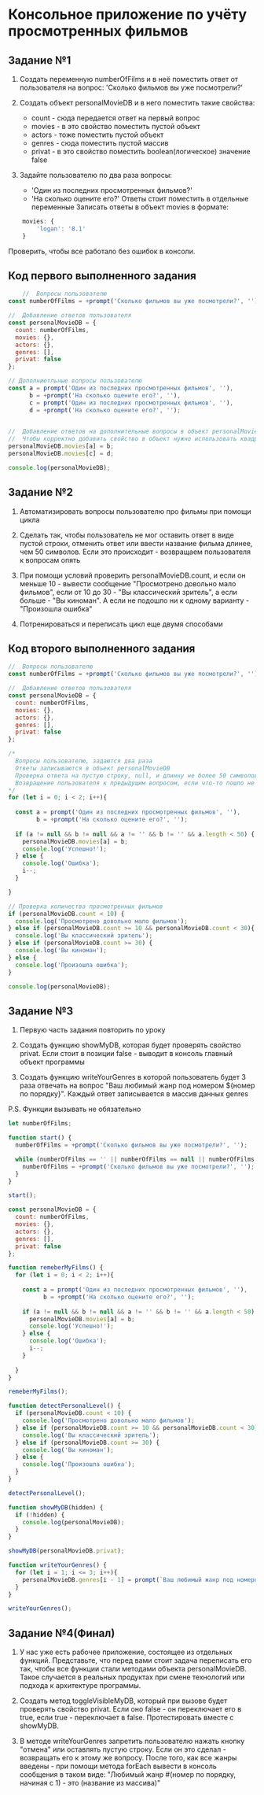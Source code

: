 # Консольное приложение по учёту просмотренных фильмов

## Задание №1

1. Создать переменную numberOfFilms и в неё поместить ответ от пользователя на вопрос:
'Сколько фильмов вы уже посмотрели?'

2. Создать объект personalMovieDB и в него поместить такие свойства:
    * count - сюда передается ответ на первый вопрос
    * movies - в это свойство поместить пустой объект
    * actors - тоже поместить пустой объект
    * genres - сюда поместить пустой массив
    * privat - в это свойство поместить boolean(логическое) значение false

3. Задайте пользователю по два раза вопросы:
    * 'Один из последних просмотренных фильмов?'
    * 'На сколько оцените его?'
Ответы стоит поместить в отдельные переменные
Записать ответы в объект movies в формате:
```javascript
    movies: {
        'logan': '8.1'
    }
```

Проверить, чтобы все работало без ошибок в консоли.

## Код первого выполненного задания
```javascript
    //  Вопросы пользователю
const numberOfFilms = +prompt('Сколько фильмов вы уже посмотрели?', '');

//  Добавление ответов пользователя
const personalMovieDB = {
  count: numberOfFilms,
  movies: {},
  actors: {},
  genres: [],
  privat: false
};

// Дополниетльные вопросы пользователю
const a = prompt('Один из последних просмотренных фильмов', ''),
      b = +prompt('На сколько оцените его?', ''),
      c = prompt('Один из последних просмотренных фильмов', ''),
      d = +prompt('На сколько оцените его?', '');
      

//  Добавление ответов на дополнительные вопросы в объект personalMovieDB
//  Чтобы корректно добавить свойство в объект нужно использовать квадратные скобки []
personalMovieDB.movies[a] = b;
personalMovieDB.movies[c] = d;

console.log(personalMovieDB);
```
## Задание №2
1. Автоматизировать вопросы пользователю про фильмы при помощи цикла

2. Сделать так, чтобы пользователь не мог оставить ответ в виде пустой строки,
отменить ответ или ввести название фильма длинее, чем 50 символов. Если это происходит - 
возвращаем пользователя к вопросам опять

3. При помощи условий проверить  personalMovieDB.count, и если он меньше 10 - вывести сообщение
"Просмотрено довольно мало фильмов", если от 10 до 30 - "Вы классический зритель", а если больше - 
"Вы киноман". А если не подошло ни к одному варианту - "Произошла ошибка"

4. Потренироваться и переписать цикл еще двумя способами

## Код второго выполненного задания

```javascript
//  Вопросы пользователю
const numberOfFilms = +prompt('Сколько фильмов вы уже посмотрели?', '');

//  Добавление ответов пользователя
const personalMovieDB = {
  count: numberOfFilms,
  movies: {},
  actors: {},
  genres: [],
  privat: false
};

/* 
  Вопросы пользователю, задаются два раза
  Ответы записываются в объект personalMovieDB
  Проверка ответа на пустую строку, null, и длинну не более 50 символов
  Возвращение пользователя к предыдущим вопросом, если что-то пошло не так
*/
for (let i = 0; i < 2; i++){
  
  const a = prompt('Один из последних просмотренных фильмов', ''),
        b = +prompt('На сколько оцените его?', '');
  
  if (a != null && b != null && a != '' && b != '' && a.length < 50) {
    personalMovieDB.movies[a] = b;
    console.log('Успешно!');
  } else {
    console.log('Ошибка');
    i--;
  }

}

// Проверка количества просмотренных фильмов
if (personalMovieDB.count < 10) {
  console.log('Просмотрено довольно мало фильмов');
} else if (personalMovieDB.count >= 10 && personalMovieDB.count < 30){
  console.log('Вы классический зритель');
} else if (personalMovieDB.count >= 30) {
  console.log('Вы киноман');
} else {
  console.log('Произошла ошибка');
}

console.log(personalMovieDB);
```
## Задание №3

1. Первую часть задания повторить по уроку

2. Создать функцию showMyDB, которая будет проверять свойство privat. Если стоит в позиции false - выводит в консоль главный объект программы

3. Создать функцию writeYourGenres в которой пользователь будет 3 раза отвечать на вопрос "Ваш любимый жанр под номером ${номер по порядку}". Каждый ответ записывается в массив данных genres

P.S. Функции вызывать не обязательно

```javascript
let numberOfFilms;

function start() {
  numberOfFilms = +prompt('Сколько фильмов вы уже посмотрели?', '');

  while (numberOfFilms == '' || numberOfFilms == null || numberOfFilms == isNaN(numberOfFilms)) {
    numberOfFilms = +prompt('Сколько фильмов вы уже посмотрели?', '');
  }
}

start();

const personalMovieDB = {
  count: numberOfFilms,
  movies: {},
  actors: {},
  genres: [],
  privat: false
};

function remeberMyFilms() {
  for (let i = 0; i < 2; i++){
  
    const a = prompt('Один из последних просмотренных фильмов', ''),
          b = +prompt('На сколько оцените его?', '');
    
    if (a != null && b != null && a != '' && b != '' && a.length < 50) {
      personalMovieDB.movies[a] = b;
      console.log('Успешно!');
    } else {
      console.log('Ошибка');
      i--;
    }
  
  }
}

remeberMyFilms();

function detectPersonalLevel() {
  if (personalMovieDB.count < 10) {
    console.log('Просмотрено довольно мало фильмов');
  } else if (personalMovieDB.count >= 10 && personalMovieDB.count < 30){
    console.log('Вы классический зритель');
  } else if (personalMovieDB.count >= 30) {
    console.log('Вы киноман');
  } else {
    console.log('Произошла ошибка');
  }
}

detectPersonalLevel();

function showMyDB(hidden) {
  if (!hidden) {
    console.log(personalMovieDB);
  }
}

showMyDB(personalMovieDB.privat);

function writeYourGenres() {
  for (let i = 1; i <= 3; i++){
    personalMovieDB.genres[i - 1] = prompt(`Ваш любимый жанр под номером ${i}`, '');
  }
}

writeYourGenres();
```

## Задание №4(Финал)

1. У нас уже есть рабочее приложение, состоящее из отдельных функций. Представьте, что
перед вами стоит задача переписать его так, чтобы все функции стали методами объекта personalMovieDB. Такое случается в реальных продуктах при смене технологий или подхода к архитектуре программы.

2. Создать метод toggleVisibleMyDB, который при вызове будет проверять свойство privat. Если оно false - он переключает его в true, если true - переключает в false. Протестировать вместе с showMyDB.

3. В методе writeYourGenres запретить пользователю нажать кнопку "отмена" или оставлять пустую строку. Если он это сделал - возвращать его к этому же вопросу. После того, как все жанры введены - при помощи метода forEach вывести в консоль сообщения в таком виде:
"Любимый жанр #(номер по порядку, начиная с 1) - это (название из массива)"